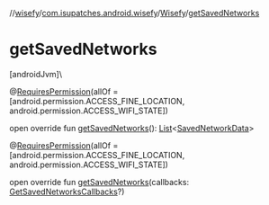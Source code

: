 //[wisefy](../../../index.md)/[com.isupatches.android.wisefy](../index.md)/[Wisefy](index.md)/[getSavedNetworks](get-saved-networks.md)

# getSavedNetworks

[androidJvm]\

@[RequiresPermission](https://developer.android.com/reference/kotlin/androidx/annotation/RequiresPermission.html)(allOf = [android.permission.ACCESS_FINE_LOCATION, android.permission.ACCESS_WIFI_STATE])

open override fun [getSavedNetworks](get-saved-networks.md)(): [List](https://kotlinlang.org/api/latest/jvm/stdlib/kotlin.collections/-list/index.html)<[SavedNetworkData](../../com.isupatches.android.wisefy.savednetworks.entities/-saved-network-data/index.md)>

@[RequiresPermission](https://developer.android.com/reference/kotlin/androidx/annotation/RequiresPermission.html)(allOf = [android.permission.ACCESS_FINE_LOCATION, android.permission.ACCESS_WIFI_STATE])

open override fun [getSavedNetworks](get-saved-networks.md)(callbacks: [GetSavedNetworksCallbacks](../../com.isupatches.android.wisefy.callbacks/-get-saved-networks-callbacks/index.md)?)
